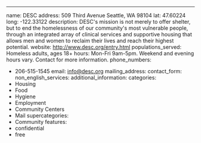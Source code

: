 ---
name: DESC
address: 509 Third Avenue Seattle, WA 98104
lat: 47.60224
long: -122.33122
description: DESC's mission is not merely to offer shelter, but to end the homelessness of our community's most vulnerable people, through an integrated array of clinical services and supportive housing that allows men and women to reclaim their lives and reach their highest potential.
website: http://www.desc.org/entry.html
populations_served: Homeless adults, ages 18+
hours: Mon-Fri 9am-5pm. Weekend and evening hours vary. Contact for more information.
phone_numbers: 
  - 206-515-1545
email: info@desc.org
mailing_address:
contact_form: 
non_english_services: 
additional_information: 
categories:
  - Housing
  - Food
  - Hygiene
  - Employment
  - Community Centers
  - Mail
supercategories:
  - Community
features:
  - confidential
  - free
